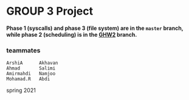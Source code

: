 # GROUP 3 Project

**Phase 1 (syscalls) and phase 3 (file system) are in the `master` branch, while phase 2 (scheduling) is in the [GHW2](https://github.com/titansarus/PintOS/tree/GHW2) branch.**

### teammates
	ArshiA		Akhavan
	Ahmad		Salimi
	Amirmahdi	Namjoo
	Mohamad.R	Abdi

spring 2021
